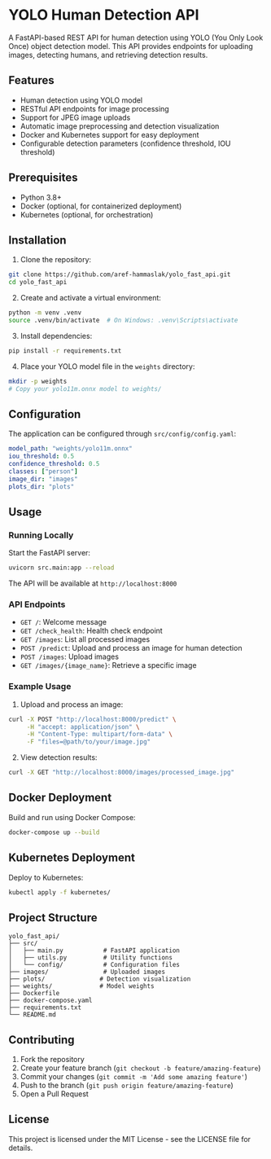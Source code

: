 # YOLO Human Detection API

A FastAPI-based REST API for human detection using YOLO (You Only Look Once) object detection model. This API provides endpoints for uploading images, detecting humans, and retrieving detection results.

## Features

- Human detection using YOLO model
- RESTful API endpoints for image processing
- Support for JPEG image uploads
- Automatic image preprocessing and detection visualization
- Docker and Kubernetes support for easy deployment
- Configurable detection parameters (confidence threshold, IOU threshold)

## Prerequisites

- Python 3.8+
- Docker (optional, for containerized deployment)
- Kubernetes (optional, for orchestration)

## Installation

1. Clone the repository:

```bash
git clone https://github.com/aref-hammaslak/yolo_fast_api.git
cd yolo_fast_api
```

2. Create and activate a virtual environment:

```bash
python -m venv .venv
source .venv/bin/activate  # On Windows: .venv\Scripts\activate
```

3. Install dependencies:

```bash
pip install -r requirements.txt
```

4. Place your YOLO model file in the `weights` directory:

```bash
mkdir -p weights
# Copy your yolo11m.onnx model to weights/
```

## Configuration

The application can be configured through `src/config/config.yaml`:

```yaml
model_path: "weights/yolo11m.onnx"
iou_threshold: 0.5
confidence_threshold: 0.5
classes: ["person"]
image_dir: "images"
plots_dir: "plots"
```

## Usage

### Running Locally

Start the FastAPI server:

```bash
uvicorn src.main:app --reload
```

The API will be available at `http://localhost:8000`

### API Endpoints

- `GET /`: Welcome message
- `GET /check_health`: Health check endpoint
- `GET /images`: List all processed images
- `POST /predict`: Upload and process an image for human detection
- `POST /images`: Upload images
- `GET /images/{image_name}`: Retrieve a specific image

### Example Usage

1. Upload and process an image:

```bash
curl -X POST "http://localhost:8000/predict" \
     -H "accept: application/json" \
     -H "Content-Type: multipart/form-data" \
     -F "files=@path/to/your/image.jpg"
```

2. View detection results:

```bash
curl -X GET "http://localhost:8000/images/processed_image.jpg"
```

## Docker Deployment

Build and run using Docker Compose:

```bash
docker-compose up --build
```

## Kubernetes Deployment

Deploy to Kubernetes:

```bash
kubectl apply -f kubernetes/
```

## Project Structure

```
yolo_fast_api/
├── src/
│   ├── main.py           # FastAPI application
│   ├── utils.py          # Utility functions
│   └── config/           # Configuration files
├── images/               # Uploaded images
├── plots/               # Detection visualization
├── weights/             # Model weights
├── Dockerfile
├── docker-compose.yaml
├── requirements.txt
└── README.md
```

## Contributing

1. Fork the repository
2. Create your feature branch (`git checkout -b feature/amazing-feature`)
3. Commit your changes (`git commit -m 'Add some amazing feature'`)
4. Push to the branch (`git push origin feature/amazing-feature`)
5. Open a Pull Request

## License

This project is licensed under the MIT License - see the LICENSE file for details.
